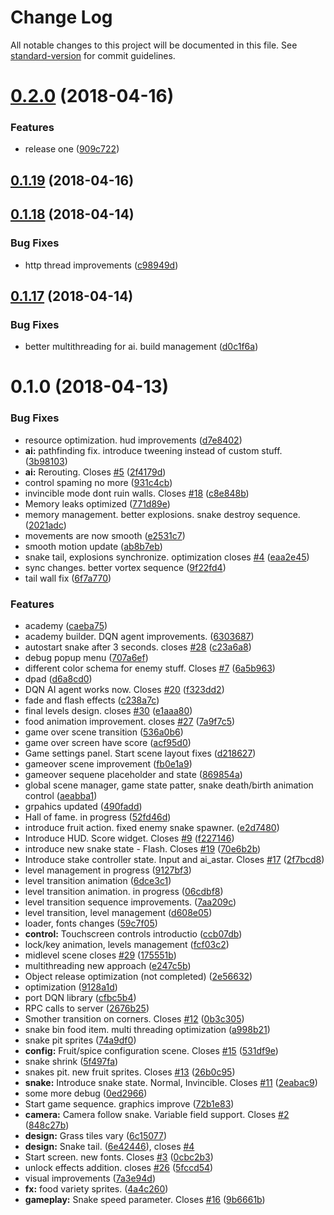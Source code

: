 # Change Log

All notable changes to this project will be documented in this file. See [standard-version](https://github.com/conventional-changelog/standard-version) for commit guidelines.

<a name="0.2.0"></a>
# [0.2.0](https://github.com/ilyaev/godot-snake/compare/v0.1.19...v0.2.0) (2018-04-16)


### Features

* release one ([909c722](https://github.com/ilyaev/godot-snake/commit/909c722))



<a name="0.1.19"></a>
## [0.1.19](https://github.com/ilyaev/godot-snake/compare/v0.1.18...v0.1.19) (2018-04-16)



<a name="0.1.18"></a>
## [0.1.18](https://github.com/ilyaev/godot-snake/compare/v0.1.17...v0.1.18) (2018-04-14)


### Bug Fixes

* http thread improvements ([c98949d](https://github.com/ilyaev/godot-snake/commit/c98949d))



<a name="0.1.17"></a>
## [0.1.17](https://github.com/ilyaev/godot-snake/compare/v0.1.0...v0.1.17) (2018-04-14)


### Bug Fixes

* better multithreading for ai. build management ([d0c1f6a](https://github.com/ilyaev/godot-snake/commit/d0c1f6a))



<a name="0.1.0"></a>
# 0.1.0 (2018-04-13)


### Bug Fixes

* resource optimization. hud improvements ([d7e8402](https://github.com/ilyaev/godot-snake/commit/d7e8402))
* **ai:** pathfinding fix. introduce tweening instead of custom stuff. ([3b98103](https://github.com/ilyaev/godot-snake/commit/3b98103))
* **ai:** Rerouting. Closes [#5](https://github.com/ilyaev/godot-snake/issues/5) ([2f4179d](https://github.com/ilyaev/godot-snake/commit/2f4179d))
* control spaming no more ([931c4cb](https://github.com/ilyaev/godot-snake/commit/931c4cb))
* invincible mode dont ruin walls. Closes  [#18](https://github.com/ilyaev/godot-snake/issues/18) ([c8e848b](https://github.com/ilyaev/godot-snake/commit/c8e848b))
* Memory leaks optimized ([771d89e](https://github.com/ilyaev/godot-snake/commit/771d89e))
* memory management. better explosions. snake destroy sequence. ([2021adc](https://github.com/ilyaev/godot-snake/commit/2021adc))
* movements are now smooth ([e2531c7](https://github.com/ilyaev/godot-snake/commit/e2531c7))
* smooth motion update ([ab8b7eb](https://github.com/ilyaev/godot-snake/commit/ab8b7eb))
* snake tail, explosions synchronize. optimization closes [#4](https://github.com/ilyaev/godot-snake/issues/4) ([eaa2e45](https://github.com/ilyaev/godot-snake/commit/eaa2e45))
* sync changes. better vortex sequence ([9f22fd4](https://github.com/ilyaev/godot-snake/commit/9f22fd4))
* tail wall fix ([6f7a770](https://github.com/ilyaev/godot-snake/commit/6f7a770))


### Features

* academy ([caeba75](https://github.com/ilyaev/godot-snake/commit/caeba75))
* academy builder. DQN agent improvements. ([6303687](https://github.com/ilyaev/godot-snake/commit/6303687))
* autostart snake after 3 seconds. closes [#28](https://github.com/ilyaev/godot-snake/issues/28) ([c23a6a8](https://github.com/ilyaev/godot-snake/commit/c23a6a8))
* debug popup menu ([707a6ef](https://github.com/ilyaev/godot-snake/commit/707a6ef))
* different color schema for enemy stuff. Closes [#7](https://github.com/ilyaev/godot-snake/issues/7) ([6a5b963](https://github.com/ilyaev/godot-snake/commit/6a5b963))
* dpad ([d6a8cd0](https://github.com/ilyaev/godot-snake/commit/d6a8cd0))
* DQN AI agent works now. Closes [#20](https://github.com/ilyaev/godot-snake/issues/20) ([f323dd2](https://github.com/ilyaev/godot-snake/commit/f323dd2))
* fade and flash effects ([c238a7c](https://github.com/ilyaev/godot-snake/commit/c238a7c))
* final levels design. closes [#30](https://github.com/ilyaev/godot-snake/issues/30) ([e1aaa80](https://github.com/ilyaev/godot-snake/commit/e1aaa80))
* food animation improvement. closes [#27](https://github.com/ilyaev/godot-snake/issues/27) ([7a9f7c5](https://github.com/ilyaev/godot-snake/commit/7a9f7c5))
* game over scene transition ([536a0b6](https://github.com/ilyaev/godot-snake/commit/536a0b6))
* game over screen have score ([acf95d0](https://github.com/ilyaev/godot-snake/commit/acf95d0))
* Game settings panel. Start scene layout fixes ([d218627](https://github.com/ilyaev/godot-snake/commit/d218627))
* gameover scene improvement ([fb0e1a9](https://github.com/ilyaev/godot-snake/commit/fb0e1a9))
* gameover sequene placeholder and state ([869854a](https://github.com/ilyaev/godot-snake/commit/869854a))
* global scene manager, game state patter, snake death/birth animation control ([aeabba1](https://github.com/ilyaev/godot-snake/commit/aeabba1))
* grpahics updated ([490fadd](https://github.com/ilyaev/godot-snake/commit/490fadd))
* Hall of fame. in progress ([52fd46d](https://github.com/ilyaev/godot-snake/commit/52fd46d))
* introduce fruit action. fixed enemy snake spawner. ([e2d7480](https://github.com/ilyaev/godot-snake/commit/e2d7480))
* Introduce HUD. Score widget. Closes [#9](https://github.com/ilyaev/godot-snake/issues/9) ([f227146](https://github.com/ilyaev/godot-snake/commit/f227146))
* introduce new snake state - Flash. Closes [#19](https://github.com/ilyaev/godot-snake/issues/19) ([70e6b2b](https://github.com/ilyaev/godot-snake/commit/70e6b2b))
* Introduce stake controller state. Input and ai_astar. Closes [#17](https://github.com/ilyaev/godot-snake/issues/17) ([2f7bcd8](https://github.com/ilyaev/godot-snake/commit/2f7bcd8))
* level management in progress ([9127bf3](https://github.com/ilyaev/godot-snake/commit/9127bf3))
* level transition animation ([6dce3c1](https://github.com/ilyaev/godot-snake/commit/6dce3c1))
* level transition animation. in progress ([06cdbf8](https://github.com/ilyaev/godot-snake/commit/06cdbf8))
* level transition sequence improvements. ([7aa209c](https://github.com/ilyaev/godot-snake/commit/7aa209c))
* level transition, level management ([d608e05](https://github.com/ilyaev/godot-snake/commit/d608e05))
* loader, fonts changes ([59c7f05](https://github.com/ilyaev/godot-snake/commit/59c7f05))
* **control:** Touchscreen controls introductio ([ccb07db](https://github.com/ilyaev/godot-snake/commit/ccb07db))
* lock/key animation, levels management ([fcf03c2](https://github.com/ilyaev/godot-snake/commit/fcf03c2))
* midlevel scene closes [#29](https://github.com/ilyaev/godot-snake/issues/29) ([175551b](https://github.com/ilyaev/godot-snake/commit/175551b))
* multithreading new approach ([e247c5b](https://github.com/ilyaev/godot-snake/commit/e247c5b))
* Object release optimization (not completed) ([2e56632](https://github.com/ilyaev/godot-snake/commit/2e56632))
* optimization ([9128a1d](https://github.com/ilyaev/godot-snake/commit/9128a1d))
* port DQN library ([cfbc5b4](https://github.com/ilyaev/godot-snake/commit/cfbc5b4))
* RPC calls to server ([2676b25](https://github.com/ilyaev/godot-snake/commit/2676b25))
* Smother transition on corners. Closes [#12](https://github.com/ilyaev/godot-snake/issues/12) ([0b3c305](https://github.com/ilyaev/godot-snake/commit/0b3c305))
* snake bin food item. multi threading optimization ([a998b21](https://github.com/ilyaev/godot-snake/commit/a998b21))
* snake pit sprites ([74a9df0](https://github.com/ilyaev/godot-snake/commit/74a9df0))
* **config:** Fruit/spice configuration scene. Closes [#15](https://github.com/ilyaev/godot-snake/issues/15) ([531df9e](https://github.com/ilyaev/godot-snake/commit/531df9e))
* snake shrink ([5f497fa](https://github.com/ilyaev/godot-snake/commit/5f497fa))
* snakes pit. new fruit sprites. Closes [#13](https://github.com/ilyaev/godot-snake/issues/13) ([26b0c95](https://github.com/ilyaev/godot-snake/commit/26b0c95))
* **snake:** Introduce snake state. Normal, Invincible. Closes [#11](https://github.com/ilyaev/godot-snake/issues/11) ([2eabac9](https://github.com/ilyaev/godot-snake/commit/2eabac9))
* some more debug ([0ed2966](https://github.com/ilyaev/godot-snake/commit/0ed2966))
* Start game sequence. graphics improve ([72b1e83](https://github.com/ilyaev/godot-snake/commit/72b1e83))
* **camera:** Camera follow snake. Variable field support. Closes [#2](https://github.com/ilyaev/godot-snake/issues/2) ([848c27b](https://github.com/ilyaev/godot-snake/commit/848c27b))
* **design:** Grass tiles vary ([6c15077](https://github.com/ilyaev/godot-snake/commit/6c15077))
* **design:** Snake tail. ([6e42446](https://github.com/ilyaev/godot-snake/commit/6e42446)), closes [#4](https://github.com/ilyaev/godot-snake/issues/4)
* Start screen. new fonts. Closes [#3](https://github.com/ilyaev/godot-snake/issues/3) ([0cbc2b3](https://github.com/ilyaev/godot-snake/commit/0cbc2b3))
* unlock effects addition. closes [#26](https://github.com/ilyaev/godot-snake/issues/26) ([5fccd54](https://github.com/ilyaev/godot-snake/commit/5fccd54))
* visual improvements ([7a3e94d](https://github.com/ilyaev/godot-snake/commit/7a3e94d))
* **fx:** food variety sprites. ([4a4c260](https://github.com/ilyaev/godot-snake/commit/4a4c260))
* **gameplay:** Snake speed parameter. Closes [#16](https://github.com/ilyaev/godot-snake/issues/16) ([9b6661b](https://github.com/ilyaev/godot-snake/commit/9b6661b))
